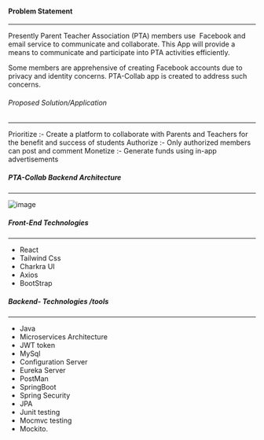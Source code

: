 #### Problem Statement
----------------------
Presently Parent Teacher Association (PTA) members use  Facebook and email service to communicate and collaborate. This App will provide a means to communicate and participate into PTA activities efficiently.

Some members are apprehensive of creating Facebook accounts due to privacy and identity concerns. PTA-Collab app is created to address such concerns.

###### Proposed Solution/Application
------------------------------------
Prioritize :- Create a  platform  to collaborate with Parents and Teachers for the benefit and success of students 
Authorize  :- Only authorized members can post and comment
Monetize   :- Generate funds using in-app advertisements

##### PTA-Collab Backend Architecture 
-------------------------------------
![image](https://user-images.githubusercontent.com/48188772/128075109-8315eb2a-8cdc-4454-8a30-392161456768.png)

##### Front-End Technologies 
-----------------------------

- React 
- Tailwind Css
- Charkra UI
- Axios 
- BootStrap

##### Backend- Technologies /tools
---------------------------
- Java
- Microservices Architecture
- JWT token 
-  MySql 
-  Configuration Server 
-  Eureka Server
-  PostMan
-  SpringBoot
- Spring Security
- JPA
- Junit testing
- Mocmvc testing
- Mockito.


